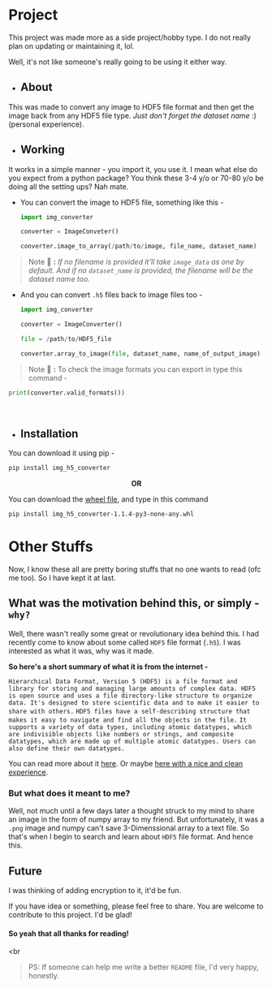 # Project


This project was made more as a side project/hobby type. I do not really plan on updating or maintaining it, lol.

Well, it's not like someone's really going to be using it either way.

- ## About 

This was made to convert any image to HDF5 file format and then get the image back from any HDF5 file type. *Just don't forget the dataset name* \:) (personal experience).


- ## Working

It works in a simple manner - you import it, you use it. I mean what else do you expect from a python package? You think these 3-4 y/o or 70-80 y/o be doing all the setting ups? Nah mate.

-   You can convert the image to HDF5 file, something like this -
  
    ```python
    import img_converter

    converter = ImageConveter()

    converter.image_to_array(/path/to/image, file_name, dataset_name)
    ```
> Note :memo: **:** _If no filename is provided it'll take `image_data` as one by default. And if no `dataset_name` is provided, the filename will be the dataset name too._ 

-    And you can convert `.h5` files back to image files too -
        ```python
        import img_converter

        converter = ImageConverter()

        file = /path/to/HDF5_file

        converter.array_to_image(file, dataset_name, name_of_output_image)
        ```

> Note :memo: **:** To check the image formats you can export in type this command -

```python
print(converter.valid_formats())
```
<br>

- ## Installation

You can download it using pip -

```bash
pip install img_h5_converter
```

<center> <strong>OR</strong></center>

You can download the [wheel file](https://github.com/architmishra-15/Projects/releases/download/img-to-h5/img_h5_converter-1.1.4-py3-none-any.whl), and type in this command

```bash
pip install img_h5_converter-1.1.4-py3-none-any.whl
```


# Other Stuffs

Now, I know these all are pretty boring stuffs that no one wants to read (ofc me too). So I have kept it at last.
<br>

## What was the motivation behind this, or simply - `why?`

Well, there wasn't really some great or revolutionary idea behind this. I had recently come to know about some called `HDF5` file format (`.h5`). I was interested as what it was, why was it made.

**So here's a short summary of what it is from the internet -**

`Hierarchical Data Format, Version 5 (HDF5) is a file format and library for storing and managing large amounts of complex data. HDF5 is open source and uses a file directory-like structure to organize data. It's designed to store scientific data and to make it easier to share with others.`
`HDF5 files have a self-describing structure that makes it easy to navigate and find all the objects in the file.`
`It supports a variety of data types, including atomic datatypes, which are indivisible objects like numbers or strings, and composite datatypes, which are made up of multiple atomic datatypes. Users can also define their own datatypes.`

You can read more about it [here](https://docs.hdfgroup.org/hdf5/v1_14/_intro_h_d_f5.html). Or maybe [here with a nice and clean experience](https://www.neonscience.org/resources/learning-hub/tutorials/about-hdf5).

### But what does it meant to me?

Well, not much until a few days later a thought struck to my mind to share an image in the form of numpy array to my friend. But unfortunately, it was a `.png` image and numpy can't save 3-Dimenssional array to a text file. So that's when I begin to search and learn about `HDF5` file format. And hence this.

## Future

I was thinking of adding encryption to it, it'd be fun.

If you have idea or something, please feel free to share. You are welcome to contribute to this project. I'd be glad!

#### So yeah that all thanks for reading!
<br
>
>PS: If someone can help me write a better `README` file, I'd very happy, honestly.
